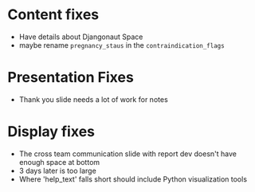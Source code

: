 # Content fixes

- Have details about Djangonaut Space
- maybe rename `pregnancy_staus` in the `contraindication_flags`

# Presentation Fixes

- Thank you slide needs a lot of work for notes

# Display fixes

- The cross team communication slide with report dev doesn't have enough space at bottom
- 3 days later is too large
- Where 'help_text' falls short should include Python visualization tools
